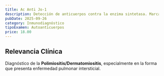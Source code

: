 ```yaml
---
title: Ac Anti Jo-1
description: Detección de anticuerpos contra la enzima sintetasa. Marcador asociado al **Síndrome Antisintetasa** y a la **Miositis** (Polimiositis/Dermatomiositis).
pubDate: 2025-09-26
category: Inmunodiagnóstico
tipoExamen: Autoanticuerpos
price: 18.00
---
```


## Relevancia Clínica
Diagnóstico de la **Polimiositis/Dermatomiositis**, especialmente en la forma que presenta enfermedad pulmonar intersticial.